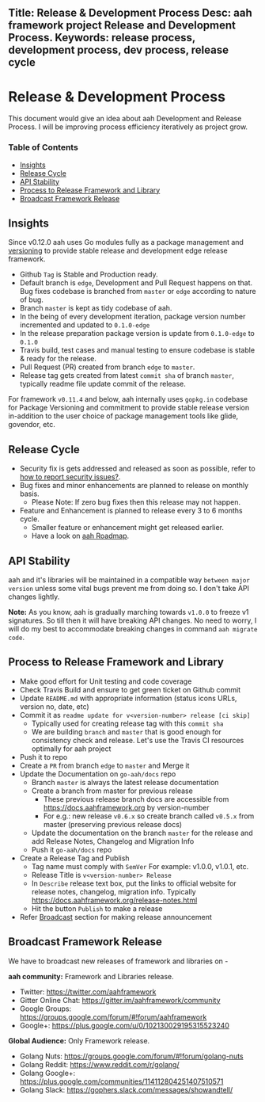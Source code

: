 Title: Release & Development Process
Desc: aah framework project Release and Development Process.
Keywords: release process, development process, dev process, release cycle
---
# Release & Development Process

This document would give an idea about aah Development and Release Process. I will be improving process efficiency iteratively as project grow.

### Table of Contents

  * [Insights](#insights)
  * [Release Cycle](#release-cycle)
  * [API Stability](#api-stability)
  * [Process to Release Framework and Library](#process-to-release-framework-and-library)
  * [Broadcast Framework Release](#broadcast-framework-release)

## Insights

<span class="badge lb-sm">Since v0.12.0</span> aah uses Go modules fully as a package management and [versioning](versioning.html) to provide stable release and development edge release framework.

  * Github `Tag` is Stable and Production ready.
  * Default branch is `edge`, Development and Pull Request happens on that. Bug fixes codebase is branched from `master` or `edge` according to nature of bug.
  * Branch `master` is kept as tidy codebase of aah.
  * In the being of every development iteration, package version number incremented and updated to `0.1.0-edge`
  * In the release preparation package version is update from `0.1.0-edge` to `0.1.0`
  * Travis build, test cases and manual testing to ensure codebase is stable & ready for the release.
  * Pull Request (PR) created from branch `edge` to `master`.
  * Release tag gets created from latest `commit sha` of branch `master`, typically readme file update commit of the release.

For framework `v0.11.4` and below, aah internally uses `gopkg.in` codebase for Package Versioning and commitment to provide stable release version in-addition to the user choice of package management tools like glide, govendor, etc.

## Release Cycle

  * Security fix is gets addressed and released as soon as possible, refer to [how to report security issues?]({{aah_domain_url}}/security/vulnerabilities.html).
  * Bug fixes and minor enhancements are planned to release on monthly basis.
      - Please Note: If zero bug fixes then this release may not happen.
  * Feature and Enhancement is planned to release every 3 to 6 months cycle.
      - Smaller feature or enhancement might get released earlier.
      - Have a look on [aah Roadmap](https://github.com/go-aah/aah/projects/3).

## API Stability

aah and it's libraries will be maintained in a compatible way `between major version` unless some vital bugs prevent me from doing so. I don't take API changes lightly.

<div class="alert alert-info-blue">
<p><strong>Note:</strong> As you know, aah is gradually marching towards <code>v1.0.0</code> to freeze v1 signatures. So till then it will have breaking API changes. No need to worry, I will do my best to accommodate breaking changes in command <code>aah migrate code</code>.</p>
</div>

## Process to Release Framework and Library

  * Make good effort for Unit testing and code coverage
  * Check Travis Build and ensure to get green ticket on Github commit
  * Update `README.md` with appropriate information (status icons URLs, version no, date, etc)
  * Commit it as `readme update for v<version-number> release [ci skip]`
      - Typically used for creating release tag with this `commit sha`
      - We are building `branch` and `master` that is good enough for consistency check and release. Let's use the Travis CI resources optimally for aah project
  * Push it to repo
  * Create a `PR` from branch `edge` to `master` and Merge it
  * Update the Documentation on `go-aah/docs` repo
      - Branch `master` is always the latest release documentation
      - Create a branch from master for previous release
          - These previous release branch docs are accessible from https://docs.aahframework.org by version-number
          - For e.g.: new release `v0.6.x` so create branch called `v0.5.x` from master (preserving previous release docs)
      - Update the documentation on the branch `master` for the release and add Release Notes, Changelog and Migration Info
      - Push it `go-aah/docs` repo
  * Create a Release Tag and Publish
      - Tag name must comply with `SemVer` For example: v1.0.0, v1.0.1, etc.
      - Release Title is `v<version-number> Release`
      - In `Describe` release text box, put the links to official website for release notes, changelog, migration info. Typically https://docs.aahframework.org/release-notes.html
      - Hit the button `Publish` to make a release
  * Refer [Broadcast](#broadcast-framework-release) section for making release announcement

## Broadcast Framework Release

We have to broadcast new releases of framework and libraries on -

**aah community:** Framework and Libraries release.

  * Twitter: https://twitter.com/aahframework
  * Gitter Online Chat: https://gitter.im/aahframework/community
  * Google Groups: https://groups.google.com/forum/#!forum/aahframework
  * Google+: https://plus.google.com/u/0/102130029195315523240

**Global Audience:** Only Framework release.

  * Golang Nuts: https://groups.google.com/forum/#!forum/golang-nuts
  * Golang Reddit: https://www.reddit.com/r/golang/
  * Golang Google+: https://plus.google.com/communities/114112804251407510571
  * Golang Slack: https://gophers.slack.com/messages/showandtell/

